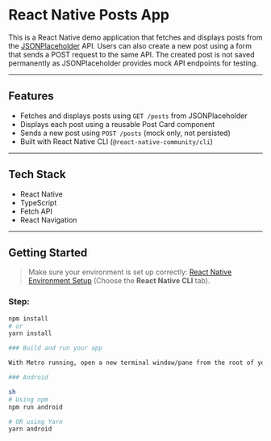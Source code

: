 # React Native Posts App

This is a React Native demo application that fetches and displays posts from the [JSONPlaceholder](https://jsonplaceholder.typicode.com/) API. Users can also create a new post using a form that sends a POST request to the same API. The created post is not saved permanently as JSONPlaceholder provides mock API endpoints for testing.

---

## Features

- Fetches and displays posts using `GET /posts` from JSONPlaceholder
- Displays each post using a reusable Post Card component
- Sends a new post using `POST /posts` (mock only, not persisted)
- Built with React Native CLI (`@react-native-community/cli`)

---

## Tech Stack

- React Native
- TypeScript 
- Fetch API
- React Navigation 

---

## Getting Started

> Make sure your environment is set up correctly: [React Native Environment Setup](https://reactnative.dev/docs/environment-setup) (Choose the **React Native CLI** tab).

### Step:


```bash
npm install
# or
yarn install

### Build and run your app

With Metro running, open a new terminal window/pane from the root of your React Native project, and use one of the following commands to build and run your Android:

### Android

sh
# Using npm
npm run android

# OR using Yarn
yarn android